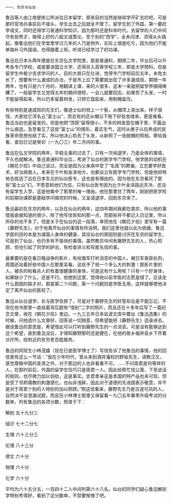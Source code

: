     一一、东京与仙台 

   鲁迅等人由江南督练公所派往日本留学，原来目的当然是继续学开矿去的吧，可是那时官场办事前后不接头，学生出去之后就全不管了。留学生到了外国，第一要赶学语文，同时还得学习普通科学知识，因为那时还是科举时代，去留学的人们中间尽有些秀才，做得上好的八股文或策论，至于别的“西学”，全未问津，须得从头搞起，像鲁迅他们在学堂里学过几年的人乃是例外，实际上很是吃亏，因为他们不能单独补习外国语，也得跟着上班，听讲已经学过了的功课。

   鲁迅在日本头两年便是在东京弘文学院里，那是普通科，期限二年，毕业后可以升考各专门学校，或是要进国立大学，还得另入高等学校三年，即是大学预科。但是留学生中极少去求学问的人，目的大抵只在仕进，觉得专门学校前后五年，未免太长了，想要有什么速成的办法，于是市上应了需要就出现了许多速成班，期限一年两年，也有只是六个月的，用翻译上课，来的人很多，这末一来就把留学界搞得稀糟了。一般留学生又觉得五年的期间很短，一会儿就要回去，如果剪了头发，一时不能留得起来，所以仍多留着辫发，只把它盘起来，用制帽盖住。

   有些特别是速成班的先生们，像道士似的梳上一个髻，从帽顶上突出来，样子很怪，大家给它浑名云“富士山”，而且有的还从帽沿下拖下好些发缕来，更是难看。鲁迅当初也是留发的，但是他把“顶搭”留得很小，不多的辫发盘在帽子里，不露出什么痕迹。及至看见了这些“富士山”的情形，着实生气，这时从庚子以后养成的民族革命思想也结了实，所以他决心剪去了头发，从新照了一张脱帽的照相，寄给我看，查旧日记是癸卯（一九〇三）年二月间的事。

   鲁迅在弘文学院的两年，平稳无事的过去了，只有一次闹退学，乃是全体的事情，不久也就解决。鲁迅普通科毕业后，考进了仙台的医学专门学校。他学医的动机在《朝花夕拾》中自己说过，完全是因为父亲病中受了“名医”的欺骗，立志要学好医术，好治病救人。本来在千叶和金泽地方，也都设立有医学专门学校，但是他却特地去挑选了远在日本东北的仙台医专，这也是有理由的。因为他在东京看厌了那些“富士山”们，不愿意和他们为伍，只有仙台医专因为比千叶金泽路远天冷，还没有留学生入学，这是他看中了那里的唯一理由。他在那里住了两年，刚刚把医学校的前期功课即是基础学问搞完的时候，又呈请退学，回到东京来了。

   鲁迅最初在东京的两年，以及在仙台的两年，这四年期间我都在南京，所以他的事情我直接知道的很少，除了他写信告知的那一点，而那些并不都记入日记里，所以所存的也不多了。但是关于在仙台的这一段落，幸而他在《朝花夕拾》里写有一篇《藤野先生》，对于他离开仙台的事情有所说明，我们这里也就以此为依据。鲁迅学医的目的本是为谋国人身体的健康，其往仙台的原因则是讨厌在东京的留学生，可是到了仙台，也仍多有不愉快的事情。虽然教员中间有藤野先生的人，热心照顾，但也引起了同学的妒忌，有检查讲义和写匿名信的事。

   最重要的是在看日俄战争的影片，有给俄军打听消息的中国人，被日军查获处刑，周围还站着好些中国人在那里呆看。这给予了他一个多么大的刺激！那影片里的人，被杀的和看杀人的有着很健康的身体，可是这有什么用呢？只有一个好身体，如果缺少了什么，还是不行。他想到这里，觉得他以前学医的志愿是错了。应该走什么救国的路才对，那是第二个问题，第一个问题则是学医无用，这样就够使他决定了离开仙台的医校了。

   鲁迅从仙台退学，长与医学告辞了，可是对于藤野先生的好意却总是不能忘记，不但在他书房里一直挂着背后题有“惜别”二字的照片，而且还在十多年后写了一篇纪念文章，收在《朝花夕拾》里边。一九三五年日本岩波文库中要出《鲁迅选集》的时候，问他选什么文章好，回答说一切随意，但希望能把《藤野先生》选录进去。据说鲁迅的意思是，希望借此可以打听到藤野先生的一点消息。可是没有能够达到这个希望，直到鲁迅没后，才得知藤野那时还是健在，在他的故乡福井县乡下开着诊疗所，给附近的贫穷老百姓服务。

   鲁迅的同班生小林茂雄（现在已是医学博士了）写信告诉了他鲁迅的事情，他的回信里有这么一节话：“我在少年时代，曾从来到酒井藩校的野坂先生，请教汉文，感觉尊敬中国的圣贤之外，对于那边的人也非看重不可。……不问周君是何等样的人，在那时前后，外国的留学生恰巧只是周君一人。因此给帮忙找公寓，下至说话的规则，也尽微力加以协肋，这是事实。忠君孝亲这是本国的特产品也未可知，但是受了邻邦儒教的刺激感化，也似非浅鲜，因此对于道德的先进国表示敬意，并不是对于周君个别的人特别的加以照顾。”照这信看来，藤野先生乃是古道可风的人，自然决不会泄漏试题，而且在小林博士那里又保留着一九〇五年春季升级考试的分数单，列有鲁迅的各项分数，照录于下：

   解剖  五十九分三

   组识  七十二分七

   生理  六十三分三

   伦理  八十三分

   德文  六十分

   物理  六十分

   化学  六十分

   平均为六十五分五，一百四十二人中间列第六十八名。仙台的同学们疑心鲁迅解剖学特别考得好，看到了这分数单，不禁要惭愧了吧。

